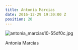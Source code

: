 ```yaml
---
title: Antonia Marcias
date: 2016-12-29 19:30:00 Z
position: 20
---
```


![antonia_marcias10-55df0c.jpg](/uploads/antonia_marcias10-55df0c.jpg)

Antonia Marcias